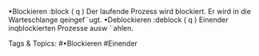 •Blockieren :block ( q )
Der laufende Prozess wird blockiert.
Er wird in die Warteschlange qeingef¨ugt.
•Deblockieren :deblock ( q )
Einender inqblockierten Prozesse ausw ¨ahlen.

   Tags & Topics:
   #•Blockieren
   #Einender